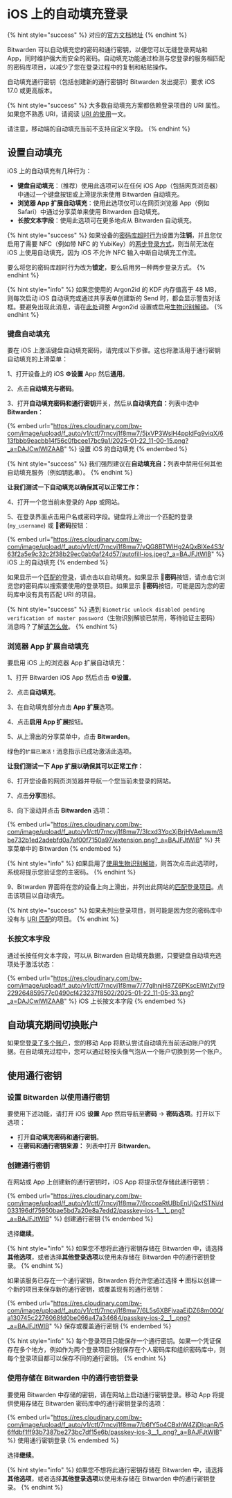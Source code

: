 # iOS 上的自动填充登录

{% hint style="success" %}
对应的[官方文档地址](https://bitwarden.com/help/article/auto-fill-ios/)
{% endhint %}

Bitwarden 可以自动填充您的密码和通行密钥，以便您可以无缝登录网站和 App，同时维护强大而安全的密码。自动填充功能通过检测与您登录的服务相匹配的密码库项目，以减少了您在登录过程中的复制和粘贴操作。

自动填充通行密钥（包括创建新的通行密钥时 Bitwarden 发出提示）要求 iOS 17.0 或更高版本。

{% hint style="success" %}
大多数自动填充方案都依赖登录项目的 URI 属性。如果您不熟悉 URI，请阅读 [URI 的使用](../../../auto-fill/using-uris.md)一文。

请注意，移动端的自动填充当前不支持自定义字段。
{% endhint %}

## 设置自动填充 <a href="#setup-auto-fill" id="setup-auto-fill"></a>

iOS 上的自动填充有几种行为：

* **键盘自动填充**：（推荐）使用此选项可以在任何 iOS App（包括网页浏览器）中通过一个键盘按钮或上滑提示来使用 Bitwarden 自动填充。
* **浏览器 App 扩展自动填充**：使用此选项仅可以在网页浏览器 App（例如 Safari）中通过分享菜单来使用 Bitwarden 自动填充。
* **长按文本字段**：使用此选项可在更多地点从 Bitwarden 自动填充。

{% hint style="success" %}
如果设备的[密码库超时行为](../../../your-vault/vault-timeout-options.md#vault-timeout-action)设置为**注销**，并且您仅启用了需要 NFC（例如带 NFC 的 YubiKey）的[两步登录方式](../../../two-step-login/two-step-login-methods.md)，则当前无法在 iOS 上使用自动填充，因为 iOS 不允许 NFC 输入中断自动填充工作流。

要么将您的密码库超时行为改为**锁定**，要么启用另一种两步登录方式。
{% endhint %}

{% hint style="info" %}
如果您使用的 Argon2id 的 KDF 内存值高于 48 MB，则每次启动 iOS 自动填充或通过共享表单创建新的 Send 时，都会显示警告对话框。要避免出现此消息，请在[此处](../../../security/kdf-algorithms.md#argon2id)调整 Argon2id 设置或启用[生物识别解锁](../../../your-vault/unlocking-with-biometrics.md#enable-unlock-with-biometrics)。
{% endhint %}

### 键盘自动填充 <a href="#keyboard-auto-fill" id="keyboard-auto-fill"></a>

要在 iOS 上激活键盘自动填充密码，请完成以下步骤。这也将激活用于通行密钥自动填充的上滑菜单：

1、打开设备上的 iOS **⚙️设置** App 然后**通用**。

2、点击**自动填充与密码**。&#x20;

3、打开**自动填充密码和通行密钥**开关，然后从**自动填充自：**&#x5217;表中选中 **Bitwarden**：

{% embed url="https://res.cloudinary.com/bw-com/image/upload/f_auto/v1/ctf/7rncvj1f8mw7/5jxVP3WslH4ppIdFq9viqX/613fbbb9eacbb14f56c0fbcee17bc9a1/2025-01-22_11-00-15.png?_a=DAJCwlWIZAAB" %}
设置 iOS 的自动填充
{% endembed %}

{% hint style="success" %}
我们强烈建议在**自动填充自：**&#x5217;表中禁用任何其他自动填充服务（例如钥匙串）。
{% endhint %}

**让我们测试一下自动填充以确保其可以正常工作：**

4、打开一个您当前未登录的 App 或网站。

5、在登录界面点击用户名或密码字段。键盘将上滑出一个匹配的登录 (`my_username`) 或 **🔑密码**按钮：

{% embed url="https://res.cloudinary.com/bw-com/image/upload/f_auto/v1/ctf/7rncvj1f8mw7/vQG8BTWlHg2AQxBlXe4S3/63f2a5e9c32c2f38b29ec0ab0af24d57/autofill-ios.jpeg?_a=BAJFJtWIB" %}
iOS 上的自动填充
{% endembed %}

如果显示一个[匹配的登录](../../../auto-fill/using-uris.md)，请点击以自动填充。如果显示 **🔑密码**按钮，请点击它浏览您的密码库以搜索要使用的登录项目。如果显示 **🔑密码**按钮，可能是因为您的密码库中没有具有匹配 URI 的项目。

{% hint style="success" %}
遇到 `Biometric unlock disabled pending verification of master password`（生物识别解锁已禁用，等待验证主密码） 消息吗？了解[该怎么做](../../../auto-fill/auto-fill-faqs.md#q-what-do-i-do-about-biometric-unlock-disabled-pending-verification-of-master-password)。
{% endhint %}

### 浏览器 App 扩展自动填充 <a href="#browser-app-extension-auto-fill" id="browser-app-extension-auto-fill"></a>

要启用 iOS 上的浏览器 App 扩展自动填充：

1、打开 Bitwarden iOS  App 然后点击 **⚙️设置**。

2、点击**自动填充**。

3、在自动填充部分点击 **App 扩展**选项。&#x20;

4、点击**启用 App 扩展**按钮。&#x20;

5、从上滑出的分享菜单中，点击 **Bitwarden**。&#x20;

绿色的`扩展已激活！`消息指示已成功激活此选项。

**让我们测试一下 App 扩展以确保其可以正常工作：**

6、打开您设备的网页浏览器并导航一个您当前未登录的网站。

7、点击**分享**图标。

8、向下滚动并点击 **Bitwarden** 选项：

{% embed url="https://res.cloudinary.com/bw-com/image/upload/f_auto/v1/ctf/7rncvj1f8mw7/3Icxd3YqcXjBrjHVAeluwm/8be732b1ed2adebfd0a7af00f7150a97/extension.png?_a=BAJFJtWIB" %}
共享菜单中的 Bitwarden
{% endembed %}

{% hint style="info" %}
如果启用了[使用生物识别解锁](../../../your-vault/unlocking-with-biometrics.md)，则首次点击此选项时，系统将提示您验证您的主密码。
{% endhint %}

9、Bitwarden 界面将在您的设备上向上滑出，并列出此网站的[匹配登录项目](../../../auto-fill/using-uris.md)。点击该项目以自动填充。

{% hint style="success" %}
如果未列出登录项目，则可能是因为您的密码库中没有与 [URI 匹配](../../../auto-fill/using-uris.md)的项目。
{% endhint %}

### 长按文本字段 <a href="#long-press-a-text-field" id="long-press-a-text-field"></a>

通过长按任何文本字段，可以从 Bitwarden 自动填充数据，只要键盘自动填充选项处于激活状态：

{% embed url="https://res.cloudinary.com/bw-com/image/upload/f_auto/v1/ctf/7rncvj1f8mw7/77glhnjH87Z6PKscElWtZy/f9229264859577c0490cf423237f8502/2025-01-22_11-05-33.png?_a=DAJCwlWIZAAB" %}
iOS 上长按文本字段
{% endembed %}

## 自动填充期间切换账户 <a href="#switch-accounts-during-autofill" id="switch-accounts-during-autofill"></a>

如果您[登录了多个账户](../../../your-vault/account-switching.md)，您的移动 App 将默认尝试自动填充当前活动账户的凭据。在自动填充过程中，您可以通过轻按头像气泡从一个账户切换到另一个账户。

## 使用通行密钥 <a href="#using-passkeys" id="using-passkeys"></a>

### 设置 Bitwarden 以使用通行密钥 <a href="#setup-bitwarden-for-use-with-passkeys" id="setup-bitwarden-for-use-with-passkeys"></a>

要使用下述功能，请打开 iOS **设置** App 然后导航至**密码** → **密码选项**。打开以下选项：

* 打开**自动填充密码和通行密钥**。
* 在**密码和通行密钥来源：** 列表中打开 **Bitwarden**。

### 创建通行密钥 <a href="#create-a-passkey" id="create-a-passkey"></a>

在网站或 App 上创建新的通行密钥时，iOS App 将提示您存储此通行密钥：

{% embed url="https://res.cloudinary.com/bw-com/image/upload/f_auto/v1/ctf/7rncvj1f8mw7/6rccoaRtUBbEnUjQxfSTNi/d033196df75950bae5bd7a20e8a7edd2/passkey-ios-1__1_.png?_a=BAJFJtWIB" %}
创建通行密钥
{% endembed %}

选择**继续**。

{% hint style="info" %}
如果您不想将此通行密钥存储在 Bitwarden 中，请选择**其他选项**，或者选择**其他登录选项**以使用未存储在 Bitwarden 中的通行密钥登录。
{% endhint %}

如果该服务已存在一个通行密钥，Bitwarden 将允许您通过选择 **➕** 图标以创建一个新的项目来保存新的通行密钥，或覆盖现有的通行密钥：

{% embed url="https://res.cloudinary.com/bw-com/image/upload/f_auto/v1/ctf/7rncvj1f8mw7/6L5s6XBFjvaaEiDZ68m00Q/a130745c2276068fd0be066a47a34684/passkey-ios-2__1_.png?_a=BAJFJtWIB" %}
保存或覆盖通行密钥
{% endembed %}

{% hint style="info" %}
每个登录项目只能保存一个通行密钥。如果一个凭证保存在多个地方，例如作为两个登录项目分别保存在个人密码库和组织密码库中，则每个登录项目都可以保存不同的通行密钥。
{% endhint %}

### 使用存储在 Bitwarden 中的通行密钥登录 <a href="#sign-in-using-a-passkey-stored-in-bitwarden" id="sign-in-using-a-passkey-stored-in-bitwarden"></a>

要使用 Bitwarden 中存储的密钥，请在网站上启动通行密钥登录。移动 App 将提供使用存储在 Bitwarden 密码库中的通行密钥登录的选项：

{% embed url="https://res.cloudinary.com/bw-com/image/upload/f_auto/v1/ctf/7rncvj1f8mw7/b6fY5o4CBxhW4ZjDIpanR/56ffdbf1ff93b7387be273bc7df15e6b/passkey-ios-3__1_.png?_a=BAJFJtWIB" %}
使用通行密钥登录
{% endembed %}

选择**继续**。

{% hint style="info" %}
如果您不想将此通行密钥存储在 Bitwarden 中，请选择**其他选项**，或者选择**其他登录选项**以使用未存储在 Bitwarden 中的通行密钥登录。
{% endhint %}
